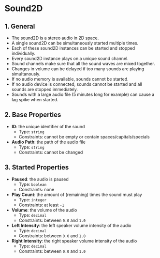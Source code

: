 # Sound2D

## 1. General

- The sound2D is a stereo audio in 2D space.
- A single sound2D can be simultaneously started multiple times.
- Each of these sound2D instances can be started and stopped individually.
- Every sound2D instance plays on a unique sound channel.
- Sound channels make sure that all the sound waves are mixed together.
- Changes in volume can be delayed if too many sounds are playing simultanously.
- If no audio memory is available, sounds cannot be started.
- If no audio device is connected, sounds cannot be started and all sounds are stopped immediately.
- Sounds with a large audio file (5 minutes long for example) can cause a lag spike when started.

## 2. Base Properties

- **ID**: the unique identifier of the sound
  - Type: `string`
  - Constraints: cannot be empty or contain spaces/capitals/specials
- **Audio Path**: the path of the audio file
  - Type: `string`
  - Constraints: cannot be changed

## 3. Started Properties

- **Paused**: the audio is paused
  - Type: `boolean`
  - Constraints: none
- **Play Count**: the amount of (remaining) times the sound must play
  - Type: `integer`
  - Constraints: at least `-1`
- **Volume**: the volume of the audio
  - Type: `decimal`
  - Constraints: between `0.0` and `1.0`
- **Left Intensity**: the left speaker volume intensity of the audio
  - Type: `decimal`
  - Constraints: between `0.0` and `1.0`
- **Right Intensity**: the right speaker volume intensity of the audio
  - Type: `decimal`
  - Constraints: between `0.0` and `1.0`
